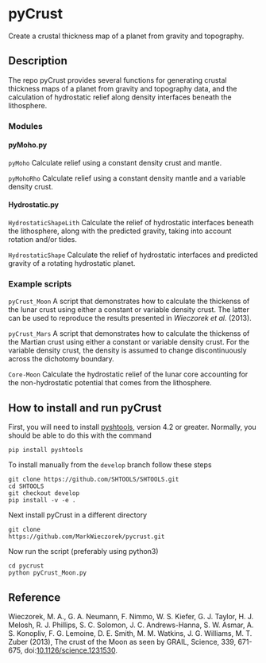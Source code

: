 # pyCrust
Create a crustal thickness map of a planet from gravity and topography.

## Description
The repo pyCrust provides several functions for generating crustal thickness maps of a planet from gravity and topography data, and the calculation of hydrostatic relief along density interfaces beneath the lithosphere.

### Modules
#### pyMoho.py
`pyMoho`                Calculate relief using a constant density crust and
                        mantle.

`pyMohoRho`             Calculate relief using a constant density mantle and a
                        variable density crust.
#### Hydrostatic.py
`HydrostaticShapeLith`  Calculate the relief of hydrostatic interfaces beneath
                        the lithosphere, along with the predicted gravity,
                        taking into account rotation and/or tides.

`HydrostaticShape`      Calculate the relief of hydrostatic interfaces and
                        predicted gravity of a rotating hydrostatic planet.

### Example scripts
`pyCrust_Moon`   A script that demonstrates how to calculate the thickenss
                 of the lunar crust using either a constant or variable density
                 crust. The latter can be used to reproduce the results
                 presented in *Wieczorek et al.* (2013).

`pyCrust_Mars`   A script that demonstrates how to calculate the thickenss
                 of the Martian crust using either a constant or variable
                 density crust. For the variable density crust, the density is
                 assumed to change discontinuously across the dichotomy
                 boundary.

`Core-Moon`      Calculate the hydrostatic relief of the lunar core accounting
                 for the non-hydrostatic potential that comes from the
                 lithosphere.

## How to install and run pyCrust

First, you will need to install [pyshtools](https://github.com/SHTOOLS/SHTOOLS), version 4.2 or greater. Normally, you should be able to do this with the
command

    pip install pyshtools

To install manually from the `develop` branch follow these steps

    git clone https://github.com/SHTOOLS/SHTOOLS.git
    cd SHTOOLS
    git checkout develop
    pip install -v -e .

Next install pyCrust in a different directory

    git clone
    https://github.com/MarkWieczorek/pycrust.git

Now run the script (preferably using python3)

    cd pycrust
    python pyCrust_Moon.py

## Reference

Wieczorek, M. A., G. A. Neumann, F. Nimmo, W. S. Kiefer, G. J. Taylor,
    H. J. Melosh, R. J. Phillips, S. C. Solomon, J. C. Andrews-Hanna,
    S. W. Asmar, A. S. Konopliv, F. G. Lemoine, D. E. Smith, M. M. Watkins,
    J. G. Williams, M. T. Zuber (2013), The crust of the Moon as seen by GRAIL,
    Science, 339, 671-675, doi:[10.1126/science.1231530](http://doi.org/10.1126/science.1231530).

